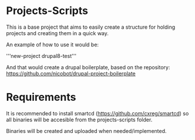 # Projects-Scripts
This is a base project that aims to easily create a structure for holding projects and creating them in a quick way.

An example of how to use it would be:

'''new-project drupal8-test'''

And that would create a drupal boilerplate, based on the repository: https://github.com/nicobot/drupal-project-boilerplate

# Requirements

It is recommended to install smartcd (https://github.com/cxreg/smartcd) so all binaries will be accesible from the projects-scripts folder.

Binaries will be created and uploaded when needed/implemented.
